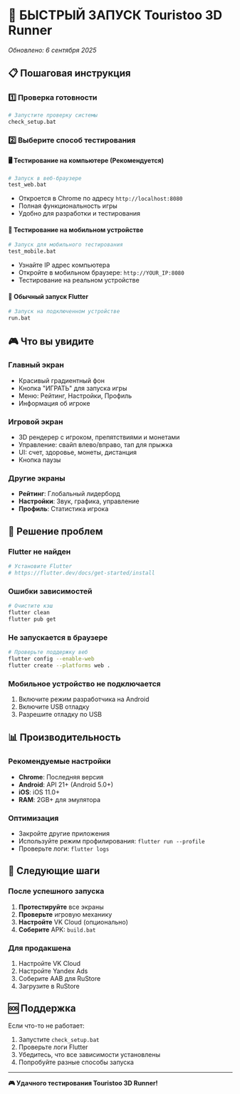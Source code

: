 # 🚀 БЫСТРЫЙ ЗАПУСК Touristoo 3D Runner

_Обновлено: 6 сентября 2025_

## 📋 Пошаговая инструкция

### 1️⃣ Проверка готовности

```bash
# Запустите проверку системы
check_setup.bat
```

### 2️⃣ Выберите способ тестирования

#### 🖥️ Тестирование на компьютере (Рекомендуется)

```bash
# Запуск в веб-браузере
test_web.bat
```

- Откроется в Chrome по адресу `http://localhost:8080`
- Полная функциональность игры
- Удобно для разработки и тестирования

#### 📱 Тестирование на мобильном устройстве

```bash
# Запуск для мобильного тестирования
test_mobile.bat
```

- Узнайте IP адрес компьютера
- Откройте в мобильном браузере: `http://YOUR_IP:8080`
- Тестирование на реальном устройстве

#### 🔧 Обычный запуск Flutter

```bash
# Запуск на подключенном устройстве
run.bat
```

## 🎮 Что вы увидите

### Главный экран

- Красивый градиентный фон
- Кнопка "ИГРАТЬ" для запуска игры
- Меню: Рейтинг, Настройки, Профиль
- Информация об игроке

### Игровой экран

- 3D рендерер с игроком, препятствиями и монетами
- Управление: свайп влево/вправо, тап для прыжка
- UI: счет, здоровье, монеты, дистанция
- Кнопка паузы

### Другие экраны

- **Рейтинг**: Глобальный лидерборд
- **Настройки**: Звук, графика, управление
- **Профиль**: Статистика игрока

## 🔧 Решение проблем

### Flutter не найден

```bash
# Установите Flutter
# https://flutter.dev/docs/get-started/install
```

### Ошибки зависимостей

```bash
# Очистите кэш
flutter clean
flutter pub get
```

### Не запускается в браузере

```bash
# Проверьте поддержку веб
flutter config --enable-web
flutter create --platforms web .
```

### Мобильное устройство не подключается

1. Включите режим разработчика на Android
2. Включите USB отладку
3. Разрешите отладку по USB

## 📊 Производительность

### Рекомендуемые настройки

- **Chrome**: Последняя версия
- **Android**: API 21+ (Android 5.0+)
- **iOS**: iOS 11.0+
- **RAM**: 2GB+ для эмулятора

### Оптимизация

- Закройте другие приложения
- Используйте режим профилирования: `flutter run --profile`
- Проверьте логи: `flutter logs`

## 🎯 Следующие шаги

### После успешного запуска

1. **Протестируйте** все экраны
2. **Проверьте** игровую механику
3. **Настройте** VK Cloud (опционально)
4. **Соберите** APK: `build.bat`

### Для продакшена

1. Настройте VK Cloud
2. Настройте Yandex Ads
3. Соберите AAB для RuStore
4. Загрузите в RuStore

## 🆘 Поддержка

Если что-то не работает:

1. Запустите `check_setup.bat`
2. Проверьте логи Flutter
3. Убедитесь, что все зависимости установлены
4. Попробуйте разные способы запуска

---

**🎮 Удачного тестирования Touristoo 3D Runner!**
